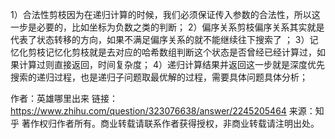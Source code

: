 1）合法性剪枝因为在递归计算的时候，我们必须保证传入参数的合法性，所以这一步是必要的，比如坐标为负数之类的判断；
2）偏序关系剪枝偏序关系其实就是代表了状态转移的方向，如果不满足偏序关系的就不能继续往下搜索了 ；
3）记忆化剪枝记忆化剪枝就是去对应的哈希数组判断这个状态是否曾经已经计算过，如果计算过则直接返回，时间复杂度；
4）递归计算结果并返回这一步就是深度优先搜索的递归过程，也是递归子问题取最优解的过程，需要具体问题具体分析；

作者：英雄哪里出来
链接：https://www.zhihu.com/question/323076638/answer/2245205464
来源：知乎
著作权归作者所有。商业转载请联系作者获得授权，非商业转载请注明出处。